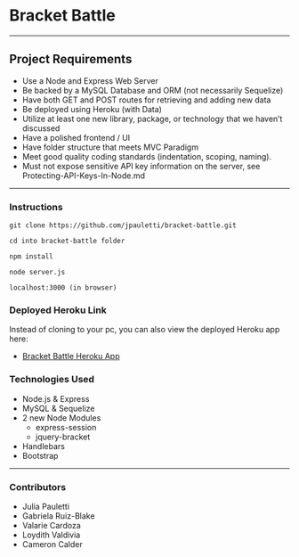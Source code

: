 # Bracket Battle
----

## Project Requirements

* Use a Node and Express Web Server
* Be backed by a MySQL Database and ORM (not necessarily Sequelize)
* Have both GET and POST routes for retrieving and adding new data
* Be deployed using Heroku (with Data)
* Utilize at least one new library, package, or technology that we haven’t discussed
* Have a polished frontend / UI
* Have folder structure that meets MVC Paradigm
* Meet good quality coding standards (indentation, scoping, naming).
* Must not expose sensitive API key information on the server, see Protecting-API-Keys-In-Node.md

----

### Instructions
```
git clone https://github.com/jpauletti/bracket-battle.git
```
```
cd into bracket-battle folder
```
```
npm install
```
```
node server.js
```
```
localhost:3000 (in browser)
```

### Deployed Heroku Link
Instead of cloning to your pc, you can also view the deployed Heroku app here:
* [Bracket Battle Heroku App](https://bracket-battle.herokuapp.com/)

### Technologies Used
* Node.js & Express
* MySQL & Sequelize
* 2 new Node Modules
    - express-session
    - jquery-bracket
* Handlebars
* Bootstrap

----

### Contributors
* Julia Pauletti
* Gabriela Ruiz-Blake
* Valarie Cardoza
* Loydith Valdivia
* Cameron Calder
